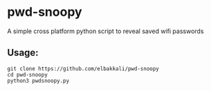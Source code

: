 # pwd-snoopy

A simple cross platform python script to reveal saved wifi passwords

## Usage:

```
git clone https://github.com/elbakkali/pwd-snoopy
cd pwd-snoopy
python3 pwdsnoopy.py
```
